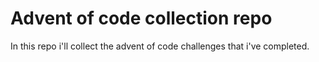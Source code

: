 # Advent of code collection repo

In this repo i'll collect the advent of code challenges that i've completed.

